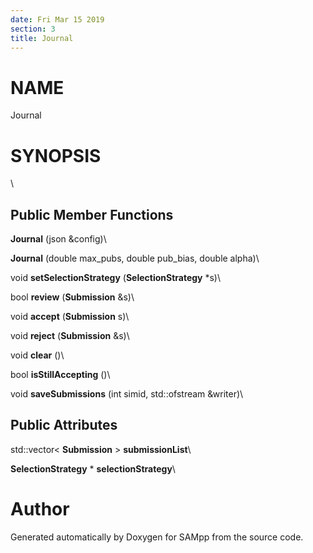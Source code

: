 ```yaml
---
date: Fri Mar 15 2019
section: 3
title: Journal
---
```


NAME
====

Journal

SYNOPSIS
========

\

Public Member Functions
-----------------------

**Journal** (json &config)\

**Journal** (double max\_pubs, double pub\_bias, double alpha)\

void **setSelectionStrategy** (**SelectionStrategy** \*s)\

bool **review** (**Submission** &s)\

void **accept** (**Submission** s)\

void **reject** (**Submission** &s)\

void **clear** ()\

bool **isStillAccepting** ()\

void **saveSubmissions** (int simid, std::ofstream &writer)\

Public Attributes
-----------------

std::vector\< **Submission** \> **submissionList**\

**SelectionStrategy** \* **selectionStrategy**\

Author
======

Generated automatically by Doxygen for SAMpp from the source code.
